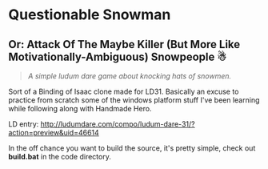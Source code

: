 # Questionable Snowman
## Or: Attack Of The Maybe Killer (But More Like Motivationally-Ambiguous) Snowpeople ☃

>*A simple ludum dare game about knocking hats of snowmen.*


Sort of a Binding of Isaac clone made for LD31. 
Basically an excuse to practice from scratch 
some of the windows platform stuff I've been 
learning while following along with Handmade Hero.

LD entry:
http://ludumdare.com/compo/ludum-dare-31/?action=preview&uid=46614


In the off chance you want to build the source, 
it's pretty simple, check out **build.bat** in the code directory.


